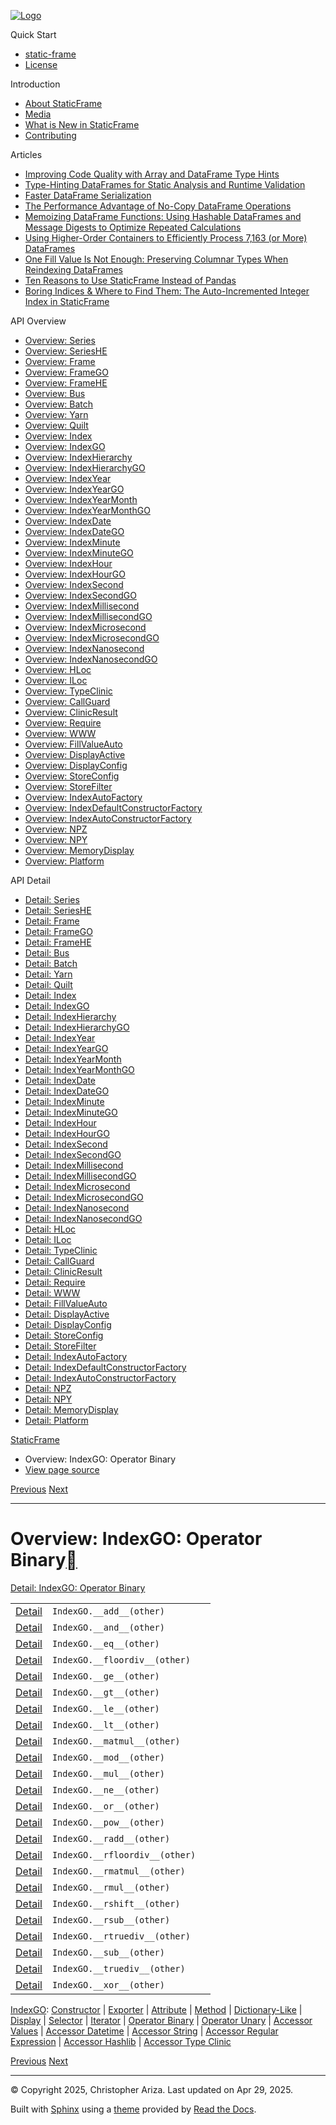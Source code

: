 [![Logo](../_static/sf-logo-web_icon-small.png)](../index.md)

Quick Start

* [static-frame](../readme.md)
* [License](../license.md)

Introduction

* [About StaticFrame](../intro.md)
* [Media](../intro.md#media)
* [What is New in StaticFrame](../new.md)
* [Contributing](../contributing.md)

Articles

* [Improving Code Quality with Array and DataFrame Type Hints](../articles/guard.md)
* [Type-Hinting DataFrames for Static Analysis and Runtime Validation](../articles/ftyping.md)
* [Faster DataFrame Serialization](../articles/serialize.md)
* [The Performance Advantage of No-Copy DataFrame Operations](../articles/no_copy.md)
* [Memoizing DataFrame Functions: Using Hashable DataFrames and Message Digests to Optimize Repeated Calculations](../articles/hash.md)
* [Using Higher-Order Containers to Efficiently Process 7,163 (or More) DataFrames](../articles/uhoc.md)
* [One Fill Value Is Not Enough: Preserving Columnar Types When Reindexing DataFrames](../articles/fill_value.md)
* [Ten Reasons to Use StaticFrame Instead of Pandas](../articles/upgrade.md)
* [Boring Indices & Where to Find Them: The Auto-Incremented Integer Index in StaticFrame](../articles/aiii.md)

API Overview

* [Overview: Series](series.md)
* [Overview: SeriesHE](series_he.md)
* [Overview: Frame](frame.md)
* [Overview: FrameGO](frame_go.md)
* [Overview: FrameHE](frame_he.md)
* [Overview: Bus](bus.md)
* [Overview: Batch](batch.md)
* [Overview: Yarn](yarn.md)
* [Overview: Quilt](quilt.md)
* [Overview: Index](index.md)
* [Overview: IndexGO](index_go.md)
* [Overview: IndexHierarchy](index_hierarchy.md)
* [Overview: IndexHierarchyGO](index_hierarchy_go.md)
* [Overview: IndexYear](index_year.md)
* [Overview: IndexYearGO](index_year_go.md)
* [Overview: IndexYearMonth](index_year_month.md)
* [Overview: IndexYearMonthGO](index_year_month_go.md)
* [Overview: IndexDate](index_date.md)
* [Overview: IndexDateGO](index_date_go.md)
* [Overview: IndexMinute](index_minute.md)
* [Overview: IndexMinuteGO](index_minute_go.md)
* [Overview: IndexHour](index_hour.md)
* [Overview: IndexHourGO](index_hour_go.md)
* [Overview: IndexSecond](index_second.md)
* [Overview: IndexSecondGO](index_second_go.md)
* [Overview: IndexMillisecond](index_millisecond.md)
* [Overview: IndexMillisecondGO](index_millisecond_go.md)
* [Overview: IndexMicrosecond](index_microsecond.md)
* [Overview: IndexMicrosecondGO](index_microsecond_go.md)
* [Overview: IndexNanosecond](index_nanosecond.md)
* [Overview: IndexNanosecondGO](index_nanosecond_go.md)
* [Overview: HLoc](hloc.md)
* [Overview: ILoc](iloc.md)
* [Overview: TypeClinic](type_clinic.md)
* [Overview: CallGuard](call_guard.md)
* [Overview: ClinicResult](clinic_result.md)
* [Overview: Require](require.md)
* [Overview: WWW](www.md)
* [Overview: FillValueAuto](fill_value_auto.md)
* [Overview: DisplayActive](display_active.md)
* [Overview: DisplayConfig](display_config.md)
* [Overview: StoreConfig](store_config.md)
* [Overview: StoreFilter](store_filter.md)
* [Overview: IndexAutoFactory](index_auto_factory.md)
* [Overview: IndexDefaultConstructorFactory](index_default_constructor_factory.md)
* [Overview: IndexAutoConstructorFactory](index_auto_constructor_factory.md)
* [Overview: NPZ](npz.md)
* [Overview: NPY](npy.md)
* [Overview: MemoryDisplay](memory_display.md)
* [Overview: Platform](platform.md)

API Detail

* [Detail: Series](../api_detail/series.md)
* [Detail: SeriesHE](../api_detail/series_he.md)
* [Detail: Frame](../api_detail/frame.md)
* [Detail: FrameGO](../api_detail/frame_go.md)
* [Detail: FrameHE](../api_detail/frame_he.md)
* [Detail: Bus](../api_detail/bus.md)
* [Detail: Batch](../api_detail/batch.md)
* [Detail: Yarn](../api_detail/yarn.md)
* [Detail: Quilt](../api_detail/quilt.md)
* [Detail: Index](../api_detail/index.md)
* [Detail: IndexGO](../api_detail/index_go.md)
* [Detail: IndexHierarchy](../api_detail/index_hierarchy.md)
* [Detail: IndexHierarchyGO](../api_detail/index_hierarchy_go.md)
* [Detail: IndexYear](../api_detail/index_year.md)
* [Detail: IndexYearGO](../api_detail/index_year_go.md)
* [Detail: IndexYearMonth](../api_detail/index_year_month.md)
* [Detail: IndexYearMonthGO](../api_detail/index_year_month_go.md)
* [Detail: IndexDate](../api_detail/index_date.md)
* [Detail: IndexDateGO](../api_detail/index_date_go.md)
* [Detail: IndexMinute](../api_detail/index_minute.md)
* [Detail: IndexMinuteGO](../api_detail/index_minute_go.md)
* [Detail: IndexHour](../api_detail/index_hour.md)
* [Detail: IndexHourGO](../api_detail/index_hour_go.md)
* [Detail: IndexSecond](../api_detail/index_second.md)
* [Detail: IndexSecondGO](../api_detail/index_second_go.md)
* [Detail: IndexMillisecond](../api_detail/index_millisecond.md)
* [Detail: IndexMillisecondGO](../api_detail/index_millisecond_go.md)
* [Detail: IndexMicrosecond](../api_detail/index_microsecond.md)
* [Detail: IndexMicrosecondGO](../api_detail/index_microsecond_go.md)
* [Detail: IndexNanosecond](../api_detail/index_nanosecond.md)
* [Detail: IndexNanosecondGO](../api_detail/index_nanosecond_go.md)
* [Detail: HLoc](../api_detail/hloc.md)
* [Detail: ILoc](../api_detail/iloc.md)
* [Detail: TypeClinic](../api_detail/type_clinic.md)
* [Detail: CallGuard](../api_detail/call_guard.md)
* [Detail: ClinicResult](../api_detail/clinic_result.md)
* [Detail: Require](../api_detail/require.md)
* [Detail: WWW](../api_detail/www.md)
* [Detail: FillValueAuto](../api_detail/fill_value_auto.md)
* [Detail: DisplayActive](../api_detail/display_active.md)
* [Detail: DisplayConfig](../api_detail/display_config.md)
* [Detail: StoreConfig](../api_detail/store_config.md)
* [Detail: StoreFilter](../api_detail/store_filter.md)
* [Detail: IndexAutoFactory](../api_detail/index_auto_factory.md)
* [Detail: IndexDefaultConstructorFactory](../api_detail/index_default_constructor_factory.md)
* [Detail: IndexAutoConstructorFactory](../api_detail/index_auto_constructor_factory.md)
* [Detail: NPZ](../api_detail/npz.md)
* [Detail: NPY](../api_detail/npy.md)
* [Detail: MemoryDisplay](../api_detail/memory_display.md)
* [Detail: Platform](../api_detail/platform.md)

[StaticFrame](../index.md)

* Overview: IndexGO: Operator Binary
* [View page source](../_sources/api_overview/index_go-operator_binary.rst.txt)

[Previous](index_go-iterator.md "Overview: IndexGO: Iterator")
[Next](index_go-operator_unary.md "Overview: IndexGO: Operator Unary")

---

# Overview: IndexGO: Operator Binary[](#overview-indexgo-operator-binary "Link to this heading")

[Detail: IndexGO: Operator Binary](../api_detail/index_go-operator_binary.md#api-detail-indexgo-operator-binary)

|  |  |  |
| --- | --- | --- |
| [Detail](../api_detail/index_go-operator_binary.md#api-sig-indexgo-add) | `IndexGO.__add__(other)` |  |
| [Detail](../api_detail/index_go-operator_binary.md#api-sig-indexgo-and) | `IndexGO.__and__(other)` |  |
| [Detail](../api_detail/index_go-operator_binary.md#api-sig-indexgo-eq) | `IndexGO.__eq__(other)` |  |
| [Detail](../api_detail/index_go-operator_binary.md#api-sig-indexgo-floordiv) | `IndexGO.__floordiv__(other)` |  |
| [Detail](../api_detail/index_go-operator_binary.md#api-sig-indexgo-ge) | `IndexGO.__ge__(other)` |  |
| [Detail](../api_detail/index_go-operator_binary.md#api-sig-indexgo-gt) | `IndexGO.__gt__(other)` |  |
| [Detail](../api_detail/index_go-operator_binary.md#api-sig-indexgo-le) | `IndexGO.__le__(other)` |  |
| [Detail](../api_detail/index_go-operator_binary.md#api-sig-indexgo-lt) | `IndexGO.__lt__(other)` |  |
| [Detail](../api_detail/index_go-operator_binary.md#api-sig-indexgo-matmul) | `IndexGO.__matmul__(other)` |  |
| [Detail](../api_detail/index_go-operator_binary.md#api-sig-indexgo-mod) | `IndexGO.__mod__(other)` |  |
| [Detail](../api_detail/index_go-operator_binary.md#api-sig-indexgo-mul) | `IndexGO.__mul__(other)` |  |
| [Detail](../api_detail/index_go-operator_binary.md#api-sig-indexgo-ne) | `IndexGO.__ne__(other)` |  |
| [Detail](../api_detail/index_go-operator_binary.md#api-sig-indexgo-or) | `IndexGO.__or__(other)` |  |
| [Detail](../api_detail/index_go-operator_binary.md#api-sig-indexgo-pow) | `IndexGO.__pow__(other)` |  |
| [Detail](../api_detail/index_go-operator_binary.md#api-sig-indexgo-radd) | `IndexGO.__radd__(other)` |  |
| [Detail](../api_detail/index_go-operator_binary.md#api-sig-indexgo-rfloordiv) | `IndexGO.__rfloordiv__(other)` |  |
| [Detail](../api_detail/index_go-operator_binary.md#api-sig-indexgo-rmatmul) | `IndexGO.__rmatmul__(other)` |  |
| [Detail](../api_detail/index_go-operator_binary.md#api-sig-indexgo-rmul) | `IndexGO.__rmul__(other)` |  |
| [Detail](../api_detail/index_go-operator_binary.md#api-sig-indexgo-rshift) | `IndexGO.__rshift__(other)` |  |
| [Detail](../api_detail/index_go-operator_binary.md#api-sig-indexgo-rsub) | `IndexGO.__rsub__(other)` |  |
| [Detail](../api_detail/index_go-operator_binary.md#api-sig-indexgo-rtruediv) | `IndexGO.__rtruediv__(other)` |  |
| [Detail](../api_detail/index_go-operator_binary.md#api-sig-indexgo-sub) | `IndexGO.__sub__(other)` |  |
| [Detail](../api_detail/index_go-operator_binary.md#api-sig-indexgo-truediv) | `IndexGO.__truediv__(other)` |  |
| [Detail](../api_detail/index_go-operator_binary.md#api-sig-indexgo-xor) | `IndexGO.__xor__(other)` |  |

[IndexGO](index_go.md#api-overview-indexgo): [Constructor](index_go-constructor.md#api-overview-indexgo-constructor) | [Exporter](index_go-exporter.md#api-overview-indexgo-exporter) | [Attribute](index_go-attribute.md#api-overview-indexgo-attribute) | [Method](index_go-method.md#api-overview-indexgo-method) | [Dictionary-Like](index_go-dictionary_like.md#api-overview-indexgo-dictionary-like) | [Display](index_go-display.md#api-overview-indexgo-display) | [Selector](index_go-selector.md#api-overview-indexgo-selector) | [Iterator](index_go-iterator.md#api-overview-indexgo-iterator) | [Operator Binary](#api-overview-indexgo-operator-binary) | [Operator Unary](index_go-operator_unary.md#api-overview-indexgo-operator-unary) | [Accessor Values](index_go-accessor_values.md#api-overview-indexgo-accessor-values) | [Accessor Datetime](index_go-accessor_datetime.md#api-overview-indexgo-accessor-datetime) | [Accessor String](index_go-accessor_string.md#api-overview-indexgo-accessor-string) | [Accessor Regular Expression](index_go-accessor_regular_expression.md#api-overview-indexgo-accessor-regular-expression) | [Accessor Hashlib](index_go-accessor_hashlib.md#api-overview-indexgo-accessor-hashlib) | [Accessor Type Clinic](index_go-accessor_type_clinic.md#api-overview-indexgo-accessor-type-clinic)

[Previous](index_go-iterator.md "Overview: IndexGO: Iterator")
[Next](index_go-operator_unary.md "Overview: IndexGO: Operator Unary")

---

© Copyright 2025, Christopher Ariza.
Last updated on Apr 29, 2025.

Built with [Sphinx](https://www.sphinx-doc.org/) using a
[theme](https://github.com/readthedocs/sphinx_rtd_theme)
provided by [Read the Docs](https://readthedocs.org).